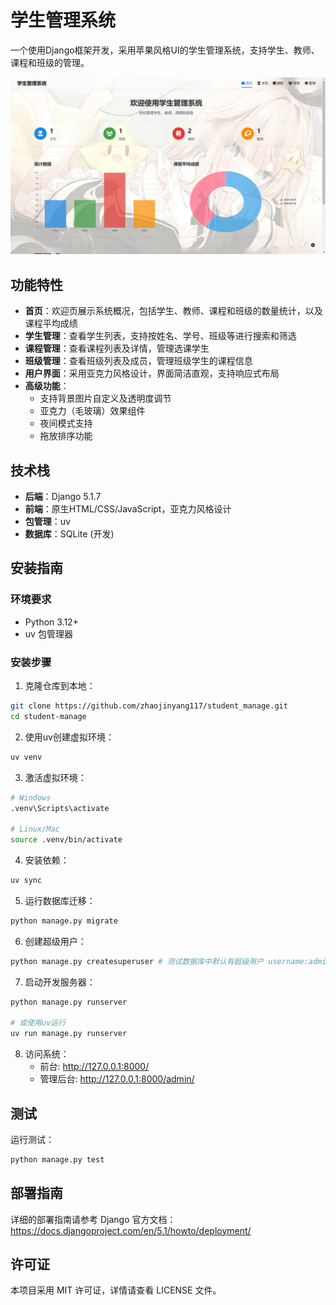 # 学生管理系统

一个使用Django框架开发，采用苹果风格UI的学生管理系统，支持学生、教师、课程和班级的管理。

![项目介绍](./introduce.png)

## 功能特性

- **首页**：欢迎页展示系统概况，包括学生、教师、课程和班级的数量统计，以及课程平均成绩
- **学生管理**：查看学生列表，支持按姓名、学号、班级等进行搜索和筛选
- **课程管理**：查看课程列表及详情，管理选课学生
- **班级管理**：查看班级列表及成员，管理班级学生的课程信息
- **用户界面**：采用亚克力风格设计，界面简洁直观，支持响应式布局
- **高级功能**：
  - 支持背景图片自定义及透明度调节
  - 亚克力（毛玻璃）效果组件
  - 夜间模式支持
  - 拖放排序功能

## 技术栈

- **后端**：Django 5.1.7
- **前端**：原生HTML/CSS/JavaScript，亚克力风格设计
- **包管理**：uv
- **数据库**：SQLite (开发)

## 安装指南

### 环境要求

- Python 3.12+
- uv 包管理器

### 安装步骤

1. 克隆仓库到本地：

```bash
git clone https://github.com/zhaojinyang117/student_manage.git
cd student-manage
```

2. 使用uv创建虚拟环境：

```bash
uv venv
```

3. 激活虚拟环境：

```bash
# Windows
.venv\Scripts\activate

# Linux/Mac
source .venv/bin/activate
```

4. 安装依赖：

```bash
uv sync
```

5. 运行数据库迁移：

```bash
python manage.py migrate
```

6. 创建超级用户：

```bash
python manage.py createsuperuser # 测试数据库中默认有超级用户 username:admin. password:123456
```

7. 启动开发服务器：

```bash
python manage.py runserver

# 或使用uv运行
uv run manage.py runserver
```

8. 访问系统：
   - 前台: http://127.0.0.1:8000/
   - 管理后台: http://127.0.0.1:8000/admin/

## 测试

运行测试：

```bash
python manage.py test
```

## 部署指南

详细的部署指南请参考 Django 官方文档：https://docs.djangoproject.com/en/5.1/howto/deployment/

## 许可证

本项目采用 MIT 许可证，详情请查看 LICENSE 文件。
